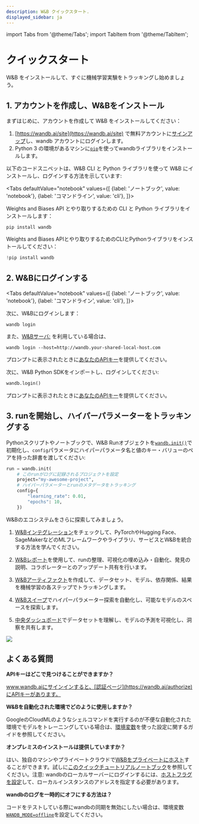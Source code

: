 ```yaml
---
description: W&B クイックスタート.
displayed_sidebar: ja
---
```


import Tabs from '@theme/Tabs';
import TabItem from '@theme/TabItem';

# クイックスタート

W&B をインストールして、すぐに機械学習実験をトラッキングし始めましょう。

## 1. アカウントを作成し、W&Bをインストール
まずはじめに、アカウントを作成して W&B をインストールしてください：

1. [https://wandb.ai/site](https://wandb.ai/site) で無料アカウントに[サインアップ](https://wandb.ai/site)し、wandb アカウントにログインします。  
2. Python 3 の環境があるマシンに[`pip`](https://pypi.org/project/wandb/)を使ってwandbライブラリをインストールします。 
<!-- 3. Login to the wandb library on your machine. You will find your API key here: [https://wandb.ai/authorize](https://wandb.ai/authorize).   -->

以下のコードスニペットは、W&B CLI と Python ライブラリを使って W&B にインストールし、ログインする方法を示しています:

<Tabs
  defaultValue="notebook"
  values={[
    {label: 'ノートブック', value: 'notebook'},
    {label: 'コマンドライン', value: 'cli'},
  ]}>
  <TabItem value="cli">

Weights and Biases API とやり取りするための CLI と Python ライブラリをインストールします：

```
pip install wandb
```
</TabItem>
  <TabItem value="notebook">

Weights and Biases APIとやり取りするためのCLIとPythonライブラリをインストールしてください：

```python
!pip install wandb
```


  </TabItem>
</Tabs>

## 2. W&Bにログインする


<Tabs
  defaultValue="notebook"
  values={[
    {label: 'ノートブック', value: 'notebook'},
    {label: 'コマンドライン', value: 'cli'},
  ]}>
  <TabItem value="cli">

次に、W&Bにログインします：

```
wandb login
```
また、[W&Bサーバ:](./guides/hosting/intro.md) を利用している場合は、

```
wandb login --host=http://wandb.your-shared-local-host.com
```

プロンプトに表示されたときに[あなたのAPIキー](https://wandb.ai/authorize)を提供してください。

  </TabItem>
  <TabItem value="notebook">

次に、W&B Python SDKをインポートし、ログインしてください:

```python
wandb.login()
```

プロンプトに表示されたときに[あなたのAPIキー](https://wandb.ai/authorize)を提供してください。
  </TabItem>
</Tabs>


## 3. runを開始し、ハイパーパラメーターをトラッキングする

Pythonスクリプトやノートブックで、W&B Runオブジェクトを[`wandb.init()`](./ref/python/run.md)で初期化し、`config`パラメータにハイパーパラメータ名と値のキー・バリューのペアを持った辞書を渡してください:

```python
run = wandb.init(
    # このrunがログに記録されるプロジェクトを設定
    project="my-awesome-project",
    # ハイパーパラメーターとrunのメタデータをトラッキング
    config={
        "learning_rate": 0.01,
        "epochs": 10,
    })
```




W&Bのエコシステムをさらに探索してみましょう。

1. [W&Bインテグレーション](guides/integrations/intro.md)をチェックして、PyTorchやHugging Face、SageMakerなどのMLフレームワークやライブラリ、サービスとW&Bを統合する方法を学んでください。

2. [W&Bレポート](./guides/reports/intro.md)を使用して、runの整理、可視化の埋め込み・自動化、発見の説明、コラボレーターとのアップデート共有を行います。

3. [W&Bアーティファクト](./guides/artifacts/intro.md)を作成して、データセット、モデル、依存関係、結果を機械学習の各ステップでトラッキングします。

4. [W&Bスイープ](./guides/sweeps/intro.md)でハイパーパラメーター探索を自動化し、可能なモデルのスペースを探索します。

5. [中央ダッシュボード](./guides/tables/intro.md)でデータセットを理解し、モデルの予測を可視化し、洞察を共有します。

![](/images/quickstart/wandb_demo_experiments.gif) 

## よくある質問

**APIキーはどこで見つけることができますか？**

www.wandb.aiにサインインすると、[認証ページ](https://wandb.ai/authorize)にAPIキーがあります。

**W&Bを自動化された環境でどのように使用しますか？**

GoogleのCloudMLのようなシェルコマンドを実行するのが不便な自動化された環境でモデルをトレーニングしている場合は、[環境変数](guides/track/environment-variables.md)を使った設定に関するガイドを参照してください。

**オンプレミスのインストールは提供していますか？**

はい、独自のマシンやプライベートクラウドで[W&Bをプライベートにホスト](guides/hosting/intro.md)することができます。試しに[このクイックチュートリアルノートブック](http://wandb.me/intro)を参照してください。注意: wandbのローカルサーバーにログインするには、[ホストフラグを設定](guides/hosting/how-to-guides/basic-setup.md)して、ローカルインスタンスのアドレスを指定する必要があります。

**wandbのログを一時的にオフにする方法は？**

コードをテストしている際にwandbの同期を無効にしたい場合は、環境変数[`WANDB_MODE=offline`](guides/track/environment-variables)を設定してください。